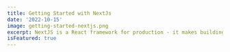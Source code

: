 ```yaml
---
title: Getting Started with NextJs
date: '2022-10-15'
image: getting-started-nextjs.png
excerpt: NextJS is a React framework for production - it makes building fullstack React apps and sites a breeze and ships with built-in SSR.
isFeatured: true
---
```


